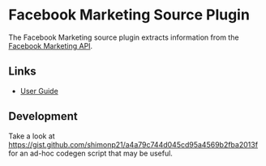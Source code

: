# Facebook Marketing Source Plugin

The Facebook Marketing source plugin extracts information from the [Facebook Marketing API](https://developers.facebook.com/docs/marketing-api/reference/v16.0).

## Links

- [User Guide](https://cloudquery.io/docs/plugins/sources/facebookmarketing/overview)

## Development

Take a look at https://gist.github.com/shimonp21/a4a79c744d045cd95a4569b2fba2013f for an ad-hoc codegen script that may be useful.